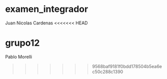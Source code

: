# examen_integrador
Juan Nicolas Cardenas
<<<<<<< HEAD


grupo12
=======
Pablo Morelli
>>>>>>> 9568baf9181f0bdd178504b5ea6ec50c288c1390
